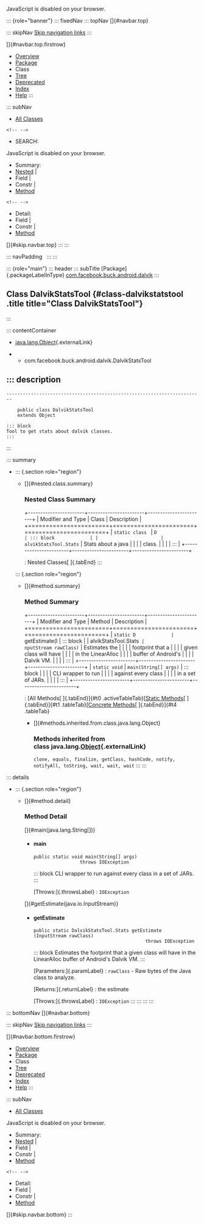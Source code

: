 <div>

JavaScript is disabled on your browser.

</div>

::: {role="banner"}
::: fixedNav
::: topNav
[]{#navbar.top}

::: skipNav
[Skip navigation links](#skip.navbar.top "Skip navigation links")
:::

[]{#navbar.top.firstrow}

-   [Overview](../../../../../index.html)
-   [Package](package-summary.html)
-   Class
-   [Tree](package-tree.html)
-   [Deprecated](../../../../../deprecated-list.html)
-   [Index](../../../../../index-all.html)
-   [Help](../../../../../help-doc.html)
:::

::: subNav
-   [All Classes](../../../../../allclasses.html)

```{=html}
<!-- -->
```
-   SEARCH:

<div>

<div>

JavaScript is disabled on your browser.

</div>

</div>

<div>

-   Summary: 
-   [Nested](#nested.class.summary) \| 
-   Field \| 
-   Constr \| 
-   [Method](#method.summary)

```{=html}
<!-- -->
```
-   Detail: 
-   Field \| 
-   Constr \| 
-   [Method](#method.detail)

</div>

[]{#skip.navbar.top}
:::
:::

::: navPadding
 
:::
:::

::: {role="main"}
::: header
::: subTitle
[Package]{.packageLabelInType} [com.facebook.buck.android.dalvik](package-summary.html)
:::

## Class DalvikStatsTool {#class-dalvikstatstool .title title="Class DalvikStatsTool"}
:::

::: contentContainer
-   [java.lang.Object](http://docs.oracle.com/javase/7/docs/api/java/lang/Object.html?is-external=true "class or interface in java.lang"){.externalLink}

-   -   com.facebook.buck.android.dalvik.DalvikStatsTool

::: description
-   

    ------------------------------------------------------------------------

        public class DalvikStatsTool
        extends Object

    ::: block
    Tool to get stats about dalvik classes.
    :::
:::

::: summary
-   ::: {.section role="region"}
    -   []{#nested.class.summary}

        ### Nested Class Summary

        +-----------------------+-----------------------+-----------------------+
        | Modifier and Type     | Class                 | Description           |
        +=======================+=======================+=======================+
        | `static class `       | `D                    | ::: block             |
        |                       | alvikStatsTool.Stats` | Stats about a java    |
        |                       |                       | class.                |
        |                       |                       | :::                   |
        +-----------------------+-----------------------+-----------------------+

        : Nested Classes[ ]{.tabEnd}
    :::

    ::: {.section role="region"}
    -   []{#method.summary}

        ### Method Summary

        +-----------------------+-----------------------+-----------------------+
        | Modifier and Type     | Method                | Description           |
        +=======================+=======================+=======================+
        | `static D             | `getEstimate​(I        | ::: block             |
        | alvikStatsTool.Stats` | nputStream rawClass)` | Estimates the         |
        |                       |                       | footprint that a      |
        |                       |                       | given class will have |
        |                       |                       | in the LinearAlloc    |
        |                       |                       | buffer of Android\'s  |
        |                       |                       | Dalvik VM.            |
        |                       |                       | :::                   |
        +-----------------------+-----------------------+-----------------------+
        | `static void`         | `main​(String[] args)` | ::: block             |
        |                       |                       | CLI wrapper to run    |
        |                       |                       | against every class   |
        |                       |                       | in a set of JARs.     |
        |                       |                       | :::                   |
        +-----------------------+-----------------------+-----------------------+

        : [All Methods[ ]{.tabEnd}]{#t0 .activeTableTab}[[Static
        Methods](javascript:show(1);)[ ]{.tabEnd}]{#t1
        .tableTab}[[Concrete
        Methods](javascript:show(8);)[ ]{.tabEnd}]{#t4 .tableTab}

        -   []{#methods.inherited.from.class.java.lang.Object}

            ### Methods inherited from class java.lang.[Object](http://docs.oracle.com/javase/7/docs/api/java/lang/Object.html?is-external=true "class or interface in java.lang"){.externalLink}

            `clone, equals, finalize, getClass, hashCode, notify, notifyAll, toString, wait, wait, wait`
    :::
:::

::: details
-   ::: {.section role="region"}
    -   []{#method.detail}

        ### Method Detail

        []{#main(java.lang.String[])}

        -   #### main

            ``` methodSignature
            public static void main​(String[] args)
                             throws IOException
            ```

            ::: block
            CLI wrapper to run against every class in a set of JARs.
            :::

            [Throws:]{.throwsLabel}
            :   `IOException`

        []{#getEstimate(java.io.InputStream)}

        -   #### getEstimate

            ``` methodSignature
            public static DalvikStatsTool.Stats getEstimate​(InputStream rawClass)
                                                     throws IOException
            ```

            ::: block
            Estimates the footprint that a given class will have in the
            LinearAlloc buffer of Android\'s Dalvik VM.
            :::

            [Parameters:]{.paramLabel}
            :   `rawClass` - Raw bytes of the Java class to analyze.

            [Returns:]{.returnLabel}
            :   the estimate

            [Throws:]{.throwsLabel}
            :   `IOException`
    :::
:::
:::
:::

::: bottomNav
[]{#navbar.bottom}

::: skipNav
[Skip navigation links](#skip.navbar.bottom "Skip navigation links")
:::

[]{#navbar.bottom.firstrow}

-   [Overview](../../../../../index.html)
-   [Package](package-summary.html)
-   Class
-   [Tree](package-tree.html)
-   [Deprecated](../../../../../deprecated-list.html)
-   [Index](../../../../../index-all.html)
-   [Help](../../../../../help-doc.html)
:::

::: subNav
-   [All Classes](../../../../../allclasses.html)

<div>

<div>

JavaScript is disabled on your browser.

</div>

</div>

<div>

-   Summary: 
-   [Nested](#nested.class.summary) \| 
-   Field \| 
-   Constr \| 
-   [Method](#method.summary)

```{=html}
<!-- -->
```
-   Detail: 
-   Field \| 
-   Constr \| 
-   [Method](#method.detail)

</div>

[]{#skip.navbar.bottom}
:::

